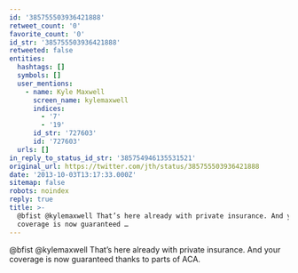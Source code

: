 ```yaml
---
id: '385755503936421888'
retweet_count: '0'
favorite_count: '0'
id_str: '385755503936421888'
retweeted: false
entities:
  hashtags: []
  symbols: []
  user_mentions:
    - name: Kyle Maxwell
      screen_name: kylemaxwell
      indices:
        - '7'
        - '19'
      id_str: '727603'
      id: '727603'
  urls: []
in_reply_to_status_id_str: '385754946135531521'
original_url: https://twitter.com/jth/status/385755503936421888
date: '2013-10-03T13:17:33.000Z'
sitemap: false
robots: noindex
reply: true
title: >-
  @bfist @kylemaxwell That’s here already with private insurance. And your
  coverage is now guaranteed …
---
```


@bfist @kylemaxwell That’s here already with private insurance. And your coverage is now guaranteed thanks to parts of ACA.